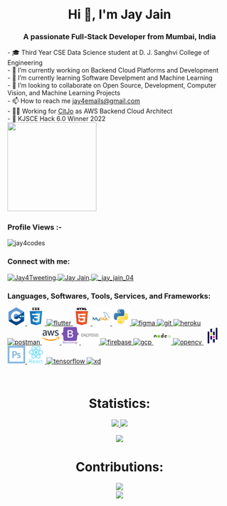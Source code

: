 <p>
  <h1 align="center">Hi 👋, I'm Jay Jain</h1>
  <h3 align="center">A passionate Full-Stack Developer from Mumbai, India</h3>
  <p align="left">
    - 🎓 Third Year CSE Data Science student at D. J. Sanghvi College of Engineering<br>
    - 🔭 I’m currently working on Backend Cloud Platforms and Development<br>
    - 🌱 I’m currently learning Software Develpment and Machine Learning<br>
    - 👯 I’m looking to collaborate on Open Source, Development, Computer Vision, and Machine Learning Projects<br>
    - 📫 How to reach me <a href="mailto:jay4emails@gmail.com" target="_blank">jay4emails@gmail.com</a><br>
    - 👨‍💻 Working for <a href="https://www.citjo.in" target="_blank">CitJo</a> as AWS Backend Cloud Architect<br>
    - 🥇 KJSCE Hack 6.0 Winner 2022<br>
    <img src="https://github.com/Adam-pw/Adam-pw/blob/main/animation_500_kxa883sd.gif" width="200" height="200"/>
  </p>
  <p align="right"> 
      <h3>Profile Views :-</h3>
      <img src="https://komarev.com/ghpvc/?username=jay4codes&label=Profile%20views&color=0e75b6&style=flat" alt="jay4codes" /> 
  </p>
  <p align="left">
    <h3>Connect with me:</h3>
    <a href="https://twitter.com/Jay4Tweeting" target="_blank">
      <img 
        align="center" 
        src="https://raw.githubusercontent.com/rahuldkjain/github-profile-readme-generator/master/src/images/icons/Social/twitter.svg" 
        alt="Jay4Tweeting" 
        height="30" 
        width="40" />
    </a>
    <a href="https://www.linkedin.com/in/jay-jain-a9bb12200/" target="_blank">
      <img 
        align="center" 
        src="https://raw.githubusercontent.com/rahuldkjain/github-profile-readme-generator/master/src/images/icons/Social/linked-in-alt.svg" 
        alt="Jay Jain" 
        height="30" 
        width="40" />
    </a>
    <a href="https://www.instagram.com/_jay_jain_04/" target="_blank">
      <img 
        align="center" 
        src="https://raw.githubusercontent.com/rahuldkjain/github-profile-readme-generator/master/src/images/icons/Social/instagram.svg" 
        alt="_jay_jain_04" 
        height="30" 
        width="40" />
    </a>
  </p>

  <p align="left">
    <h3>Languages, Softwares, Tools, Services, and Frameworks:</h3>
    <a href="https://www.w3schools.com/cpp/" target="_blank">
      <img src="https://raw.githubusercontent.com/devicons/devicon/master/icons/cplusplus/cplusplus-original.svg" alt="cplusplus" width="40" height="40"/> 
    </a>
    <a href="https://www.w3schools.com/css/" target="_blank">
      <img src="https://raw.githubusercontent.com/devicons/devicon/master/icons/css3/css3-original-wordmark.svg" alt="css3" width="40" height="40"/>
    </a> 
    <a href="https://flutter.dev" target="_blank"> 
      <img src="https://www.vectorlogo.zone/logos/flutterio/flutterio-icon.svg" alt="flutter" width="40" height="40"/> 
    </a> 
    <a href="https://www.w3.org/html/" target="_blank"> 
      <img src="https://raw.githubusercontent.com/devicons/devicon/master/icons/html5/html5-original-wordmark.svg" alt="html5" width="40" height="40"/> 
    </a>
    <a href="https://www.mysql.com/" target="_blank">
      <img src="https://raw.githubusercontent.com/devicons/devicon/master/icons/mysql/mysql-original-wordmark.svg" alt="mysql" width="40" height="40"/>
    </a>
    <a href="https://www.python.org" target="_blank">
      <img src="https://raw.githubusercontent.com/devicons/devicon/master/icons/python/python-original.svg" alt="python" width="40" height="40"/>
    </a>
    <a href="https://www.figma.com/" target="_blank" rel="noreferrer">
      <img src="https://www.vectorlogo.zone/logos/figma/figma-icon.svg" alt="figma" width="40" height="40"/> 
    </a> 
    <a href="https://git-scm.com/" target="_blank" rel="noreferrer">
      <img src="https://www.vectorlogo.zone/logos/git-scm/git-scm-icon.svg" alt="git" width="40" height="40"/>
    </a> 
    <a href="https://heroku.com" target="_blank" rel="noreferrer">
      <img src="https://www.vectorlogo.zone/logos/heroku/heroku-icon.svg" alt="heroku" width="40" height="40"/>
    </a>
    <a href="https://postman.com" target="_blank" rel="noreferrer">
      <img src="https://www.vectorlogo.zone/logos/getpostman/getpostman-icon.svg" alt="postman" width="40" height="40"/>
    </a>
    <a href="https://aws.amazon.com" target="_blank" rel="noreferrer">
      <img src="https://raw.githubusercontent.com/devicons/devicon/master/icons/amazonwebservices/amazonwebservices-original-wordmark.svg" alt="aws" width="40" height="40"/> 
    </a> 
    <a href="https://getbootstrap.com" target="_blank" rel="noreferrer">
      <img src="https://raw.githubusercontent.com/devicons/devicon/master/icons/bootstrap/bootstrap-plain-wordmark.svg" alt="bootstrap" width="40" height="40"/>
    </a>
    <a href="https://expressjs.com" target="_blank" rel="noreferrer">
      <img src="https://raw.githubusercontent.com/devicons/devicon/master/icons/express/express-original-wordmark.svg" alt="express" width="40" height="40"/>
    </a>
    <a href="https://firebase.google.com/" target="_blank" rel="noreferrer">
      <img src="https://www.vectorlogo.zone/logos/firebase/firebase-icon.svg" alt="firebase" width="40" height="40"/> 
    </a>
    <a href="https://cloud.google.com" target="_blank" rel="noreferrer">
      <img src="https://www.vectorlogo.zone/logos/google_cloud/google_cloud-icon.svg" alt="gcp" width="40" height="40"/>
    </a>
    <a href="https://nodejs.org" target="_blank" rel="noreferrer"> 
      <img src="https://raw.githubusercontent.com/devicons/devicon/master/icons/nodejs/nodejs-original-wordmark.svg" alt="nodejs" width="40" height="40"/>
    </a>
    <a href="https://opencv.org/" target="_blank" rel="noreferrer">
      <img src="https://www.vectorlogo.zone/logos/opencv/opencv-icon.svg" alt="opencv" width="40" height="40"/>
    </a>
    <a href="https://pandas.pydata.org/" target="_blank" rel="noreferrer">
      <img src="https://raw.githubusercontent.com/devicons/devicon/2ae2a900d2f041da66e950e4d48052658d850630/icons/pandas/pandas-original.svg" alt="pandas" width="40" height="40"/>
    </a>
    <a href="https://www.photoshop.com/en" target="_blank" rel="noreferrer">
      <img src="https://raw.githubusercontent.com/devicons/devicon/master/icons/photoshop/photoshop-line.svg" alt="photoshop" width="40" height="40"/>
    </a>
    <a href="https://reactjs.org/" target="_blank" rel="noreferrer">
      <img src="https://raw.githubusercontent.com/devicons/devicon/master/icons/react/react-original-wordmark.svg" alt="react" width="40" height="40"/>
    </a> 
    <a href="https://www.tensorflow.org" target="_blank" rel="noreferrer">
      <img src="https://www.vectorlogo.zone/logos/tensorflow/tensorflow-icon.svg" alt="tensorflow" width="40" height="40"/>
    </a>
    <a href="https://www.adobe.com/products/xd.html" target="_blank" rel="noreferrer"> 
      <img src="https://cdn.worldvectorlogo.com/logos/adobe-xd.svg" alt="xd" width="40" height="40"/> 
    </a>
  </p>
  <br>

  <h1 align="center"> Statistics: </h1>
  <p align="center">
    <a href="https://github.com/jay4codes/github-readme-stats">
      <img src="https://github-readme-stats.vercel.app/api?username=jay4codes&show_icons=true&bg_color=0d1117&text_color=40cfcd&border_color=444" height="165">
    </a>
    <a href="https://github.com/jay4codes/github-readme-stats">
      <img src="https://github-readme-stats.vercel.app/api/top-langs/?username=jay4codes&layout=compact&bg_color=0d1117&text_color=40cfcd&border_color=444"  height="165">
    </a>
    <div align="center">
      <img src="https://github-profile-trophy.vercel.app/?username=jay4codes&column=6&theme=onedark" align="center"/>
    </div>
  </p>

  <h1 align="center"> Contributions: </h1>
  <p align="center">
    <a href="https://git.io/streak-stats" align="middle">
      <img src="http://github-readme-streak-stats.herokuapp.com?user=jay4codes&theme=react&background=0d1117&border=666">
    </a>
    <br>
    <a href="https://github.com/jay4codes/github-readme-activity-graph">
      <img src="https://activity-graph.herokuapp.com/graph?username=jay4codes&theme=react-dark&hide_border=true">
    </a>
  </p>
</p>
